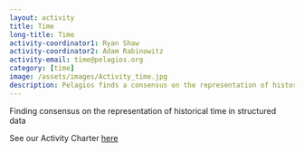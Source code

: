 ```yaml
---
layout: activity
title: Time
long-title: Time
activity-coordinator1: Ryan Shaw
activity-coordinator2: Adam Rabinowitz
activity-email: time@pelagios.org
category: [time]
image: /assets/images/Activity_time.jpg
description: Pelagios finds a consensus on the representation of historical time in structured data
---
```


Finding consensus on the representation of historical time in structured data

See our Activity Charter [here](https://docs.google.com/document/d/1PDQC0MbxBnqyWwvGqtUBopWFEYxNc_kZhmvQl1cnBt0/edit?usp=sharing)